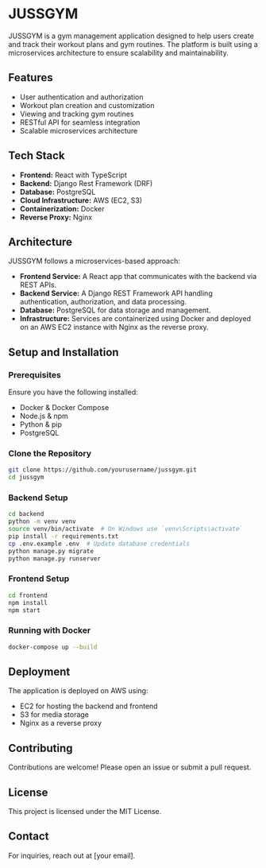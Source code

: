 # JUSSGYM

JUSSGYM is a gym management application designed to help users create and track their workout plans and gym routines. The platform is built using a microservices architecture to ensure scalability and maintainability.

## Features

- User authentication and authorization
- Workout plan creation and customization
- Viewing and tracking gym routines
- RESTful API for seamless integration
- Scalable microservices architecture

## Tech Stack

- **Frontend:** React with TypeScript
- **Backend:** Django Rest Framework (DRF)
- **Database:** PostgreSQL
- **Cloud Infrastructure:** AWS (EC2, S3)
- **Containerization:** Docker
- **Reverse Proxy:** Nginx

## Architecture

JUSSGYM follows a microservices-based approach:

- **Frontend Service:** A React app that communicates with the backend via REST APIs.
- **Backend Service:** A Django REST Framework API handling authentication, authorization, and data processing.
- **Database:** PostgreSQL for data storage and management.
- **Infrastructure:** Services are containerized using Docker and deployed on an AWS EC2 instance with Nginx as the reverse proxy.

## Setup and Installation

### Prerequisites

Ensure you have the following installed:

- Docker & Docker Compose
- Node.js & npm
- Python & pip
- PostgreSQL

### Clone the Repository

```sh
git clone https://github.com/yourusername/jussgym.git
cd jussgym
```

### Backend Setup

```sh
cd backend
python -m venv venv
source venv/bin/activate  # On Windows use `venv\Scripts\activate`
pip install -r requirements.txt
cp .env.example .env  # Update database credentials
python manage.py migrate
python manage.py runserver
```

### Frontend Setup

```sh
cd frontend
npm install
npm start
```

### Running with Docker

```sh
docker-compose up --build
```

## Deployment

The application is deployed on AWS using:

- EC2 for hosting the backend and frontend
- S3 for media storage
- Nginx as a reverse proxy

## Contributing

Contributions are welcome! Please open an issue or submit a pull request.

## License

This project is licensed under the MIT License.

## Contact

For inquiries, reach out at [your email].

